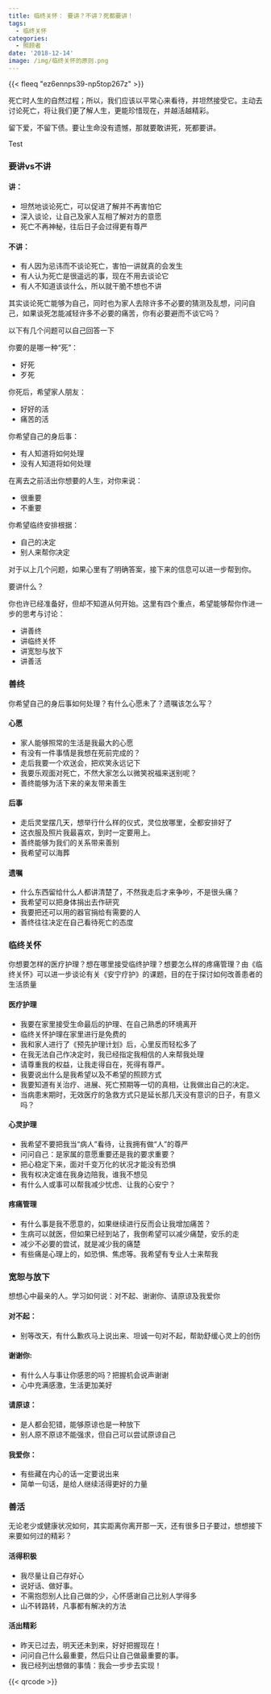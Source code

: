 ```yaml
---
title: 临终关怀： 要讲？不讲？死都要讲！
tags:
  - 临终关怀
categories:
  - 照顾者
date: '2018-12-14'
image: /img/临终关怀的原则.png
---
```

{{< fleeq "ez6ennps39-np5top267z" >}}

死亡时人生的自然过程；所以，我们应该以平常心来看待，并坦然接受它。主动去讨论死亡，将让我们更了解人生，更能珍惜现在，并越活越精彩。

留下爱，不留下债。要让生命没有遗憾，那就要敢讲死，死都要讲。

Test

### 要讲vs不讲

#### 讲：

* 坦然地谈论死亡，可以促进了解并不再害怕它
* 深入谈论，让自己及家人互相了解对方的意愿
* 死亡不再神秘，往后日子会过得更有尊严

#### 不讲：

* 有人因为忌讳而不谈论死亡，害怕一讲就真的会发生
* 有人认为死亡是很遥远的事，现在不用去谈论它
* 有人不知道该谈什么，所以就干脆不想也不讲

其实谈论死亡能够为自己，同时也为家人去除许多不必要的猜测及乱想，问问自己，如果谈死怎能减轻许多不必要的痛苦，你有必要避而不谈它吗？

以下有几个问题可以自己回答一下

你要的是哪一种“死”：

* 好死
* 歹死

你死后，希望家人朋友：

* 好好的活
* 痛苦的活

你希望自己的身后事：

* 有人知道将如何处理
* 没有人知道将如何处理

在离去之前活出你想要的人生，对你来说：

* 很重要
* 不重要

你希望临终安排根据：

* 自己的决定
* 别人来帮你决定

对于以上几个问题，如果心里有了明确答案，接下来的信息可以进一步帮到你。

要讲什么？

你也许已经准备好，但却不知道从何开始。这里有四个重点，希望能够帮你作进一步的思考与讨论：

* 讲善终
* 讲临终关怀
* 讲宽恕与放下
* 讲善活

### 善终

你希望自己的身后事如何处理？有什么心愿未了？遗嘱该怎么写？

#### 心愿

* 家人能够照常的生活是我最大的心愿
* 有没有一件事情是我想在死前完成的？
* 走后我要一个欢送会，把欢笑永远记下
* 我要乐观面对死亡，不然大家怎么以微笑祝福来送别呢？
* 善终能够为活下来的亲友带来善生

#### 后事

* 走后灵堂摆几天，想举行什么样的仪式，灵位放哪里，全都安排好了
* 这衣服及照片我最喜欢，到时一定要用上。
* 善终能够为我们的关系带来善别
* 我希望可以海葬

#### 遗嘱

* 什么东西留给什么人都讲清楚了，不然我走后才来争吵，不是很头痛？
* 我希望可以把身体捐出去作研究
* 我要把还可以用的器官捐给有需要的人
* 善终往往决定在自己看待死亡的态度

### 临终关怀

你想要怎样的医疗护理？想在哪里接受临终护理？想要怎么样的疼痛管理？由《临终关怀》可以进一步谈论有关《安宁疗护》的课题，目的在于探讨如何改善患者的生活质量

#### 医疗护理

* 我要在家里接受生命最后的护理、在自己熟悉的环境离开
* 临终关怀护理在家里进行是免费的
* 我和家人进行了《预先护理计划》后，心里反而轻松多了
* 在我无法自己作决定时，我已经指定我相信的人来帮我处理
* 请尊重我的权益，让我走得自在，死得有尊严。
* 我要说出什么是我希望以及不希望的照顾方式
* 我要知道有关治疗、进展、死亡预期等一切的真相，让我做出自己的决定。
* 当病患末期时，无效医疗的急救方式只是延长那几天没有意识的日子，有意义吗？

#### 心灵护理

* 我希望不要把我当“病人”看待，让我拥有做“人”的尊严
* 问问自己：是家属的意愿重要还是我的要求重要？
* 把心稳定下来，面对千变万化的状况才能没有恐惧
* 我有权决定谁在我身边陪我，谁我不想见
* 有什么人或事可以帮我减少忧虑、让我的心安宁？

#### 疼痛管理

* 有什么事是我不愿意的，如果继续进行反而会让我增加痛苦？
* 生病可以就医，但如果已经到站了，我倒希望可以减少痛楚，安乐的走
* 减少不必要的尝试，就是减少我的痛楚
* 有些痛是心理上的，如恐惧、焦虑等。我希望有专业人士来帮我

### 宽恕与放下

想想心中最亲的人。学习如何说：对不起、谢谢你、请原谅及我爱你

#### 对不起：

* 别等改天，有什么歉疚马上说出来、坦诚一句对不起，帮助舒缓心灵上的创伤

#### 谢谢你:

* 有什么人与事让你感恩的吗？把握机会说声谢谢
* 心中充满感激，生活更加美好

#### 请原谅：

* 是人都会犯错，能够原谅也是一种放下
* 别人原不原谅不能强求，但自己可以尝试原谅自己

#### 我爱你：

* 有些藏在内心的话一定要说出来
* 简单一句话，是给人继续活得更好的力量

### 善活

无论老少或健康状况如何，其实距离你离开那一天，还有很多日子要过，想想接下来要如何过的精彩？

#### 活得积极

* 我尽量让自己存好心
* 说好话、做好事。
* 不需抱怨别人比自己做的少，心怀感谢自己比别人学得多
* 山不转路转，凡事都有解决的方法

#### 活出精彩

* 昨天已过去，明天还未到来，好好把握现在！
* 问问自己什么最重要，然后只让自己做最重要的事。
* 我已经列出想做的事情：我会一步步去实现！

{{< qrcode >}}

